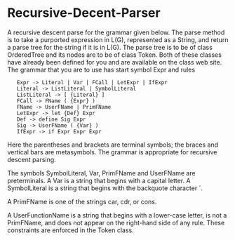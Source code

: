 Recursive-Decent-Parser
=======================

A recursive descent parse for the grammar given below. The parse method is to take a purported expression in L(G), represented as a String, and return a parse tree for the string if it is in L(G). The parse tree is to be of class OrderedTree and its nodes are to be of class Token. Both of these classes have already been defined for you and are available on the class web site.
The grammar that you are to use has start symbol Expr and rules

       Expr -> Literal | Var | FCall | LetExpr | IfExpr
       Literal -> ListLiteral | SymbolLiteral
       ListLiteral -> [ {Literal} ]
       FCall -> FName ( {Expr} )
       FName -> UserFName | PrimFName
       LetExpr -> let {Def} Expr
       Def -> define Sig Expr
       Sig -> UserFName ( {Var} )
       IfExpr -> if Expr Expr Expr
       
Here the parentheses and brackets are terminal symbols; the braces and vertical bars are metasymbols. The grammar is appropriate for recursive descent parsing.

The symbols SymbolLiteral, Var, PrimFName and UserFName are preterminals. A Var is a string that begins with a capital letter. A SymbolLiteral is a string that begins with the backquote character `. 

A PrimFName is one of the strings car, cdr, or cons. 

A UserFunctionName is a string that begins with a lower-case letter, is not a PrimFName, and does not appear on the right-hand side of any rule. These constraints are enforced in the Token class.
